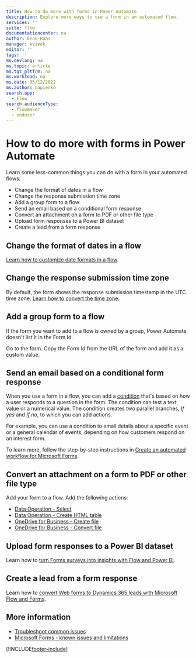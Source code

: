 ```yaml
---
title: How to do more with forms in Power Automate
description: Explore more ways to use a form in an automated flow.
services: ''
suite: flow
documentationcenter: na
author: Dean-Haas
manager: kvivek
editor: ''
tags: ''
ms.devlang: na
ms.topic: article
ms.tgt_pltfrm: na
ms.workload: na
ms.date: 05/12/2022
ms.author: napienko
search.app: 
  - Flow
search.audienceType: 
  - flowmaker
  - enduser
---
```


# How to do more with forms in Power Automate

Learn some less-common things you can do with a form in your automated flows:

- Change the format of dates in a flow
- Change the response submission time zone
- Add a group form to a flow
- Send an email based on a conditional form response
- Convert an attachment on a form to PDF or other file type
- Upload form responses to a Power BI dataset
- Create a lead from a form response

## Change the format of dates in a flow

[Learn how to customize date formats in a flow](https://support.microsoft.com/help/4534778/how-to-customize-format-date-and-time-values-in-a-flow).

## Change the response submission time zone

By default, the form shows the response submission timestamp in the UTC time zone. [Learn how to convert the time zone](https://support.microsoft.com/help/4557244/converting-time-zone-in-microsoft-power-automate).

## Add a group form to a flow

If the form you want to add to a flow is owned by a group, Power Automate doesn't list it in the Form Id.

Go to the form. Copy the Form Id from the URL of the form and add it as a custom value.

## Send an email based on a conditional form response

When you use a form in a flow, you can add a [condition](/power-automate/add-condition#add-a-condition) that's based on how a user responds to a question in the form. The condition can test a text value or a numerical value. The condition creates two parallel branches, *If yes* and *If no*, to which you can add actions.

For example, you can use a condition to email details about a specific event or a general calendar of events, depending on how customers respond on an interest form.

To learn more, follow the step-by-step instructions in [Create an automated workflow for Microsoft Forms](https://support.microsoft.com/office/create-an-automated-workflow-for-microsoft-forms-dee28c00-503a-48b3-89df-91a5084e6e43).

## Convert an attachment on a form to PDF or other file type

Add your form to a flow. Add the following actions:

- [Data Operation - Select](../data-operations#use-the-select-action)
- [Data Operation - Create HTML table](../data-operations#use-the-create-html-table-action)
- [OneDrive for Business - Create file](connectors/onedrive/#create-file)
- [OneDrive for Business - Convert file](/connectors/onedrive/#convert-file)

## Upload form responses to a Power BI dataset

Learn how to [turn Forms surveys into insights with Flow and Power BI](https://flow.microsoft.com/blog/forms-and-flow-and-powerbi/).

## Create a lead from a form response

Learn how to [convert Web forms to Dynamics 365 leads with Microsoft Flow and Forms](https://www.preact.co.uk/blog/converting-web-forms-to-dynamics-365-leads-with-microsoft-flow-forms).
<!-- Linking to non-Microsoft sites is really not a good idea. If you can't find an internal source, I strongly recommend that you remove this suggestion. -->

## More information

- [Troubleshoot common issues](troubleshoot-issues.md)
- [Microsoft Forms - known issues and limitations](/connectors/microsoftforms/#known-issues-and-limitations)

[!INCLUDE[footer-include](../includes/footer-banner.md)]
